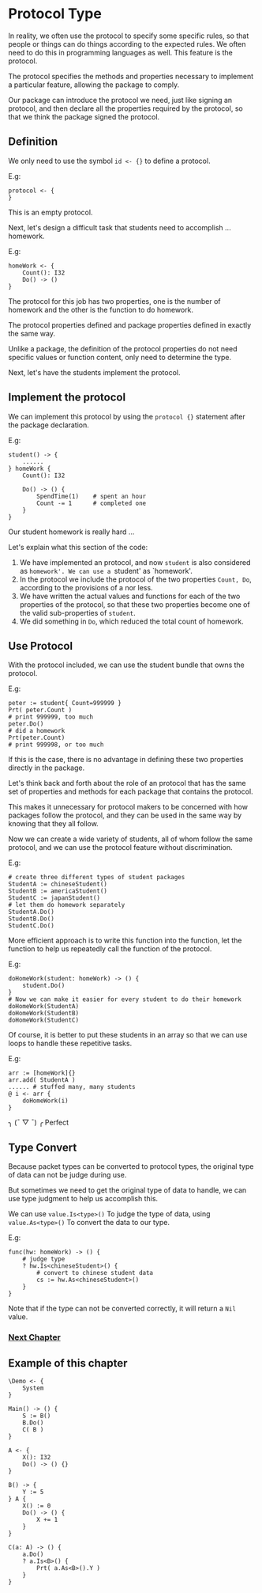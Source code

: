 # Protocol Type
In reality, we often use the protocol to specify some specific rules, so that people or things can do things according to the expected rules.
We often need to do this in programming languages as well. This feature is the protocol.

The protocol specifies the methods and properties necessary to implement a particular feature, allowing the package to comply.

Our package can introduce the protocol we need, just like signing an protocol, and then declare all the properties required by the protocol, so that we think the package signed the protocol.
## Definition
We only need to use the symbol `id <- {}` to define a protocol.

E.g:
```
protocol <- {
}
```
This is an empty protocol.

Next, let's design a difficult task that students need to accomplish ... homework.

E.g:
```
homeWork <- {
    Count(): I32
    Do() -> ()
}
```
The protocol for this job has two properties, one is the number of homework and the other is the function to do homework.

The protocol properties defined and package properties defined in exactly the same way.

Unlike a package, the definition of the protocol properties do not need specific values or function content, only need to determine the type.

Next, let's have the students implement the protocol.
## Implement the protocol
We can implement this protocol by using the `protocol {}` statement after the package declaration.

E.g:
```
student() -> {
    ......
} homeWork {
    Count(): I32

    Do() -> () {
        SpendTime(1)    # spent an hour
        Count -= 1      # completed one
    }
}
```
Our student homework is really hard ...

Let's explain what this section of the code:
1. We have implemented an protocol, and now `student` is also considered as `homework'. We can use a `student' as `homework'.
1. In the protocol we include the protocol of the two properties `Count, Do`, according to the provisions of a nor less.
1. We have written the actual values ​​and functions for each of the two properties of the protocol, so that these two properties become one of the valid sub-properties of `student`.
1. We did something in `Do`, which reduced the total count of homework.

## Use Protocol
With the protocol included, we can use the student bundle that owns the protocol.

E.g:
```
peter := student{ Count=999999 }
Prt( peter.Count )
# print 999999, too much
peter.Do()
# did a homework
Prt(peter.Count)
# print 999998, or too much
```
If this is the case, there is no advantage in defining these two properties directly in the package.

Let's think back and forth about the role of an protocol that has the same set of properties and methods for each package that contains the protocol.

This makes it unnecessary for protocol makers to be concerned with how packages follow the protocol, and they can be used in the same way by knowing that they all follow.

Now we can create a wide variety of students, all of whom follow the same protocol, and we can use the protocol feature without discrimination.

E.g:
```
# create three different types of student packages
StudentA := chineseStudent()
StudentB := americaStudent()
StudentC := japanStudent()
# let them do homework separately
StudentA.Do()
StudentB.Do()
StudentC.Do()
```
More efficient approach is to write this function into the function, let the function to help us repeatedly call the function of the protocol.

E.g:
```
doHomeWork(student: homeWork) -> () {
    student.Do()
}
# Now we can make it easier for every student to do their homework
doHomeWork(StudentA)
doHomeWork(StudentB)
doHomeWork(StudentC)
```
Of course, it is better to put these students in an array so that we can use loops to handle these repetitive tasks.

E.g:
```
arr := [homeWork]{}
arr.add( StudentA )
...... # stuffed many, many students
@ i <- arr {
    doHomeWork(i)
}
```
╮ (¯ ▽ ¯) ╭
Perfect

## Type Convert
Because packet types can be converted to protocol types, the original type of data can not be judge during use.

But sometimes we need to get the original type of data to handle, we can use type judgment to help us accomplish this.

We can use `value.Is<type>()` To judge the type of data, using `value.As<type>()` To convert the data to our type.

E.g:
```
func(hw: homeWork) -> () {
    # judge type
    ? hw.Is<chineseStudent>() {
        # convert to chinese student data
        cs := hw.As<chineseStudent>()
    }
}
```
Note that if the type can not be converted correctly, it will return a `Nil` value.

### [Next Chapter](enumeration-type.md)

## Example of this chapter
```
\Demo <- {
    System
}

Main() -> () {
    S := B()
    B.Do()
    C( B )
}

A <- {
    X(): I32
    Do() -> () {}
}

B() -> {
    Y := 5
} A {
    X() := 0
    Do() -> () {
        X += 1
    }
}

C(a: A) -> () {
    a.Do()
    ? a.Is<B>() {
        Prt( a.As<B>().Y )
    }
}
```